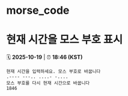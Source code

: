 # morse_code
# 현재 시간을 모스 부호 표시
<!-- MORSE_TIME_START -->
🗓️ **2025-10-19** | ⏰ **18:46 (KST)**

```
현재 시간을 입력하세요. 모스 부호로 바꿉니다
.---- ---.. ....- -....
모스 부호를 다시 현재 시간으로 바꿉니다
1846
```
<!-- MORSE_TIME_END -->
